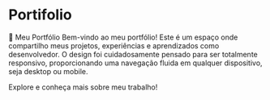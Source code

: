 # Portifolio

🌟 Meu Portfólio
Bem-vindo ao meu portfólio! Este é um espaço onde compartilho meus projetos, experiências e aprendizados como desenvolvedor. O design foi cuidadosamente pensado para ser totalmente responsivo, proporcionando uma navegação fluida em qualquer dispositivo, seja desktop ou mobile.

Explore e conheça mais sobre meu trabalho!

